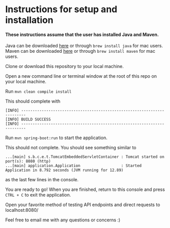 # Instructions for setup and installation

#### These instructions assume that the user has installed Java and Maven.
Java can be downloaded [here](https://www.oracle.com/downloads/index.html) or through `brew install java` for mac users.
Maven can be downloaded [here](https://maven.apache.org/) or through `brew install maven` for mac users.


Clone or download this repository to your local machine.

Open a new command line or terminal window at the root of this repo on your local machine.

Run `mvn clean compile install`

This should complete with

```
[INFO] ------------------------------------------------------------------------
[INFO] BUILD SUCCESS
[INFO] ------------------------------------------------------------------------
```

Run `mvn spring-boot:run` to start the application. 

This should not complete. You should see something similar to

```
...[main] s.b.c.e.t.TomcatEmbeddedServletContainer : Tomcat started on port(s): 8080 (http)
...[main] application.Application                  : Started Application in 8.792 seconds (JVM running for 12.89)
```

as the last few lines in the console.

You are ready to go! When you are finished, return to this console and press `CTRL + C`
to exit the application.

Open your favorite method of testing API endpoints and direct requests to localhost:8080/

Feel free to email me with any questions or concerns :)


